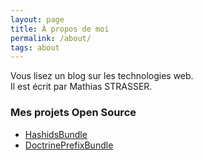 ```yaml
---
layout: page
title: À propos de moi
permalink: /about/
tags: about
---
```


Vous lisez un blog sur les technologies web.    
Il est écrit par Mathias STRASSER.

### Mes projets Open Source
- [HashidsBundle](https://github.com/roukmoute/HashidsBundle)
- [DoctrinePrefixBundle](https://github.com/roukmoute/DoctrinePrefixBundle)
